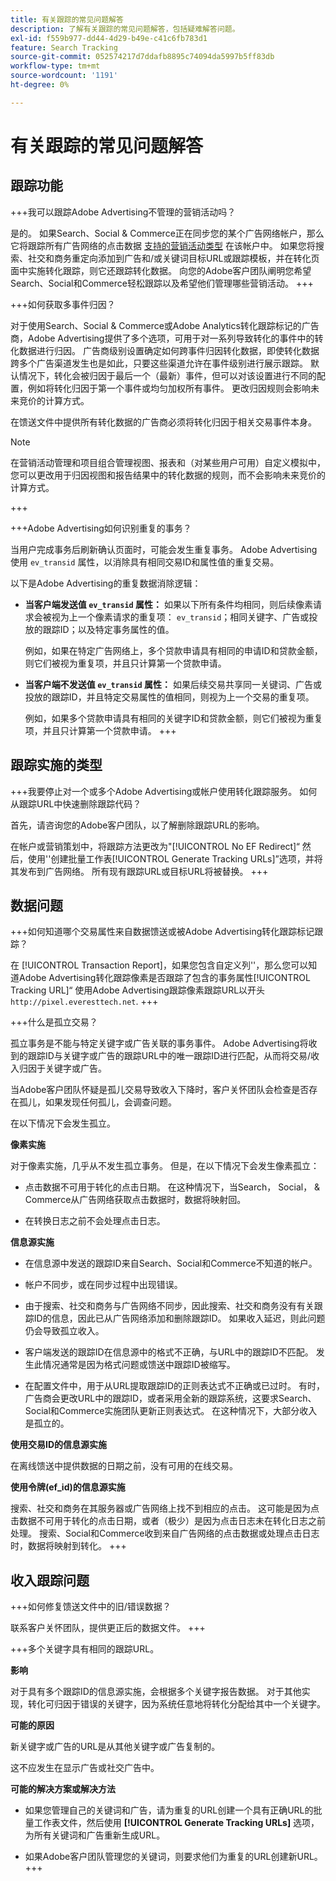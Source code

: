 ```yaml
---
title: 有关跟踪的常见问题解答
description: 了解有关跟踪的常见问题解答，包括疑难解答问题。
exl-id: f559b977-dd44-4d29-b49e-c41c6fb783d1
feature: Search Tracking
source-git-commit: 052574217d7ddafb8895c74094da5997b5ff83db
workflow-type: tm+mt
source-wordcount: '1191'
ht-degree: 0%

---
```


# 有关跟踪的常见问题解答

## 跟踪功能

+++我可以跟踪Adobe Advertising不管理的营销活动吗？

是的。 如果Search、Social &amp; Commerce正在同步您的某个广告网络帐户，那么它将跟踪所有广告网络的点击数据 [支持的营销活动类型](/help/search-social-commerce/introduction/supported-inventory.md) 在该帐户中。 如果您将搜索、社交和商务重定向添加到广告和/或关键词目标URL或跟踪模板，并在转化页面中实施转化跟踪，则它还跟踪转化数据。 向您的Adobe客户团队阐明您希望Search、Social和Commerce轻松跟踪以及希望他们管理哪些营销活动。
+++

+++如何获取多事件归因？

对于使用Search、Social &amp; Commerce或Adobe Analytics转化跟踪标记的广告商，Adobe Advertising提供了多个选项，可用于对一系列导致转化的事件中的转化数据进行归因。 广告商级别设置确定如何跨事件归因转化数据，即使转化数据跨多个广告渠道发生也是如此，只要这些渠道允许在事件级别进行展示跟踪。 默认情况下，转化会被归因于最后一个（最新）事件，但可以对该设置进行不同的配置，例如将转化归因于第一个事件或均匀加权所有事件。 更改归因规则会影响未来竞价的计算方式。

在馈送文件中提供所有转化数据的广告商必须将转化归因于相关交易事件本身。

>[!NOTE]
>
>在营销活动管理和项目组合管理视图、报表和（对某些用户可用）自定义模拟中，您可以更改用于归因视图和报告结果中的转化数据的规则，而不会影响未来竞价的计算方式。

+++

+++Adobe Advertising如何识别重复的事务？

当用户完成事务后刷新确认页面时，可能会发生重复事务。 Adobe Advertising使用 `ev_transid` 属性，以消除具有相同交易ID和属性值的重复交易。

以下是Adobe Advertising的重复数据消除逻辑：

* **当客户端发送值 `ev_transid` 属性：** 如果以下所有条件均相同，则后续像素请求会被视为上一个像素请求的重复项： `ev_transid`；相同关键字、广告或投放的跟踪ID；以及特定事务属性的值。

  例如，如果在特定广告网络上，多个贷款申请具有相同的申请ID和贷款金额，则它们被视为重复项，并且只计算第一个贷款申请。

* **当客户端不发送值 `ev_transid` 属性：** 如果后续交易共享同一关键词、广告或投放的跟踪ID，并且特定交易属性的值相同，则视为上一个交易的重复项。

  例如，如果多个贷款申请具有相同的关键字ID和贷款金额，则它们被视为重复项，并且只计算第一个贷款申请。
+++

## 跟踪实施的类型

+++我要停止对一个或多个Adobe Advertising或帐户使用转化跟踪服务。 如何从跟踪URL中快速删除跟踪代码？

首先，请咨询您的Adobe客户团队，以了解删除跟踪URL的影响。

在帐户或营销策划中，将跟踪方法更改为&quot;[!UICONTROL No EF Redirect]“ 然后，使用&#39;&#39;创建批量工作表[!UICONTROL Generate Tracking URLs]”选项，并将其发布到广告网络。 所有现有跟踪URL或目标URL将被替换。
+++

## 数据问题

+++如何知道哪个交易属性来自数据馈送或被Adobe Advertising转化跟踪标记跟踪？

在 [!UICONTROL Transaction Report]，如果您包含自定义列&#39;&#39;，那么您可以知道Adobe Advertising转化跟踪像素是否跟踪了包含的事务属性[!UICONTROL Tracking URL]“ 使用Adobe Advertising跟踪像素跟踪URL以开头 `http://pixel.everesttech.net`.
+++

+++什么是孤立交易？

孤立事务是不能与特定关键字或广告关联的事务事件。 Adobe Advertising将收到的跟踪ID与关键字或广告的跟踪URL中的唯一跟踪ID进行匹配，从而将交易/收入归因于关键字或广告。

当Adobe客户团队怀疑是孤儿交易导致收入下降时，客户关怀团队会检查是否存在孤儿，如果发现任何孤儿，会调查问题。

在以下情况下会发生孤立。

**像素实施**

对于像素实施，几乎从不发生孤立事务。 但是，在以下情况下会发生像素孤立：

* 点击数据不可用于转化的点击日期。 在这种情况下，当Search， Social， &amp; Commerce从广告网络获取点击数据时，数据将映射回。

* 在转换日志之前不会处理点击日志。

**信息源实施**

* 在信息源中发送的跟踪ID来自Search、Social和Commerce不知道的帐户。

* 帐户不同步，或在同步过程中出现错误。

* 由于搜索、社交和商务与广告网络不同步，因此搜索、社交和商务没有有关跟踪ID的信息，因此已从广告网络添加和删除跟踪ID。 如果收入延迟，则此问题仍会导致孤立收入。

* 客户端发送的跟踪ID在信息源中的格式不正确，与URL中的跟踪ID不匹配。 发生此情况通常是因为格式问题或馈送中跟踪ID被缩写。

* 在配置文件中，用于从URL提取跟踪ID的正则表达式不正确或已过时。 有时，广告商会更改URL中的跟踪ID，或者采用全新的跟踪系统，这要求Search、Social和Commerce实施团队更新正则表达式。 在这种情况下，大部分收入是孤立的。

**使用交易ID的信息源实施**

在离线馈送中提供数据的日期之前，没有可用的在线交易。

**使用令牌(ef_id)的信息源实施**

搜索、社交和商务在其服务器或广告网络上找不到相应的点击。 这可能是因为点击数据不可用于转化的点击日期，或者（极少）是因为点击日志未在转化日志之前处理。 搜索、Social和Commerce收到来自广告网络的点击数据或处理点击日志时，数据将映射到转化。
+++

## 收入跟踪问题

+++如何修复馈送文件中的旧/错误数据？

联系客户关怀团队，提供更正后的数据文件。
+++

+++多个关键字具有相同的跟踪URL。

**影响**

对于具有多个跟踪ID的信息源实施，会根据多个关键字报告数据。 对于其他实现，转化可归因于错误的关键字，因为系统任意地将转化分配给其中一个关键字。

**可能的原因**

新关键字或广告的URL是从其他关键字或广告复制的。

这不应发生在显示广告或社交广告中。

**可能的解决方案或解决方法**

* 如果您管理自己的关键词和广告，请为重复的URL创建一个具有正确URL的批量工作表文件，然后使用 **[!UICONTROL Generate Tracking URLs]** 选项，为所有关键词和广告重新生成URL。

* 如果Adobe客户团队管理您的关键词，则要求他们为重复的URL创建新URL。
+++
